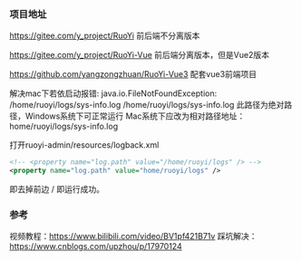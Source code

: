 
### 项目地址
https://gitee.com/y_project/RuoYi 前后端不分离版本

https://gitee.com/y_project/RuoYi-Vue 前后端分离版本，但是Vue2版本

https://github.com/yangzongzhuan/RuoYi-Vue3 配套vue3前端项目


解决mac下若依启动报错: java.io.FileNotFoundException: /home/ruoyi/logs/sys-info.log
/home/ruoyi/logs/sys-info.log 此路径为绝对路径，Windows系统下可正常运行
Mac系统下应改为相对路径地址：home/ruoyi/logs/sys-info.log 

打开ruoyi-admin/resources/logback.xml

```xml
<!-- <property name="log.path" value="/home/ruoyi/logs" /> -->
<property name="log.path" value="home/ruoyi/logs" />
```
即去掉前边 / 即运行成功。

### 参考 
视频教程：https://www.bilibili.com/video/BV1pf421B71v
踩坑解决：https://www.cnblogs.com/upzhou/p/17970124